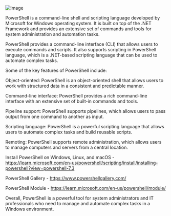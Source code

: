 
 ![image](https://user-images.githubusercontent.com/62203157/226991732-5b9a9834-34e2-436f-b5f4-13a5e0064231.png)



PowerShell is a command-line shell and scripting language developed by Microsoft for Windows operating system. It is built on top of the .NET Framework and provides an extensive set of commands and tools for system administration and automation tasks.

PowerShell provides a command-line interface (CLI) that allows users to execute commands and scripts. It also supports scripting in PowerShell language, which is a .NET-based scripting language that can be used to automate complex tasks.

Some of the key features of PowerShell include:

Object-oriented: PowerShell is an object-oriented shell that allows users to work with structured data in a consistent and predictable manner.

Command-line interface: PowerShell provides a rich command-line interface with an extensive set of built-in commands and tools.

Pipeline support: PowerShell supports pipelines, which allows users to pass output from one command to another as input.

Scripting language: PowerShell is a powerful scripting language that allows users to automate complex tasks and build reusable scripts.

Remoting: PowerShell supports remote administration, which allows users to manage computers and servers from a central location.


Install PowerShell on Windows, Linux, and macOS - https://learn.microsoft.com/en-us/powershell/scripting/install/installing-powershell?view=powershell-7.3

PowerShell Gallery - https://www.powershellgallery.com/

PowerShell Module - https://learn.microsoft.com/en-us/powershell/module/



Overall, PowerShell is a powerful tool for system administrators and IT professionals who need to manage and automate complex tasks in a Windows environment.




